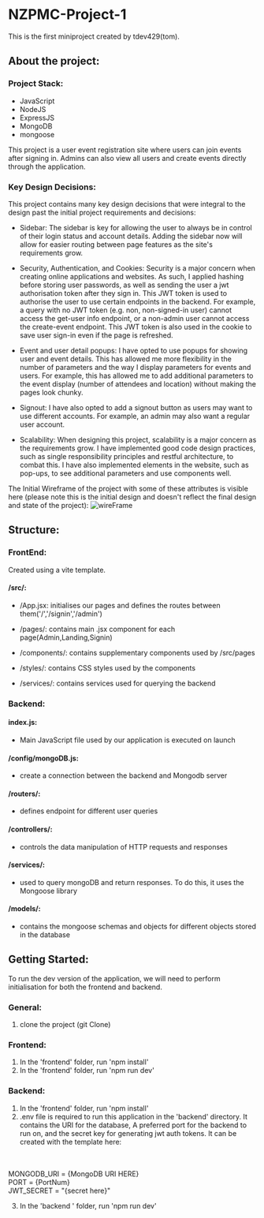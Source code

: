 # NZPMC-Project-1

This is the first miniproject created by tdev429(tom).

## About the project:
### Project Stack:
 * JavaScript
 * NodeJS
 * ExpressJS
 * MongoDB
 * mongoose

This project is a user event registration site where users can join events after signing in. Admins can also view all users and create events directly through the application.

### Key Design Decisions:
This project contains many key design decisions that were integral to the design past the initial project requirements and decisions:

- Sidebar: The sidebar is key for allowing the user to always be in control of their login status and account details. Adding the sidebar now will allow for easier routing between page features as the site's requirements grow.

- Security, Authentication, and Cookies: Security is a major concern when creating online applications and websites. As such, I applied hashing before storing user passwords, as well as sending the user a jwt authorisation token after they sign in. This JWT token is used to authorise the user to use certain endpoints in the backend. For example, a query with no JWT token (e.g. non, non-signed-in user) cannot access the get-user info endpoint, or a non-admin user cannot access the create-event endpoint. This JWT token is also used in the cookie to save user sign-in even if the page is refreshed.

- Event and user detail popups: I have opted to use popups for showing user and event details. This has allowed me more flexibility in the number of parameters and the way I display parameters for events and users. For example, this has allowed me to add additional parameters to the event display (number of attendees and location) without making the pages look chunky.

- Signout: I have also opted to add a signout button as users may want to use different accounts. For example, an admin may also want a regular user account.

- Scalability: When designing this project, scalability is a major concern as the requirements grow. I have implemented good code design practices, such as single responsibility principles and restful architecture, to combat this. I have also implemented elements in the website, such as pop-ups, to see additional parameters and use components well.

The Initial Wireframe of the project with some of these attributes is visible here (please note this is the initial design and doesn't reflect the final design and state of the project):
![wireFrame](https://github.com/user-attachments/assets/21bb5adb-af08-4d38-b07d-80ab18e7e92c)


## Structure:

### FrontEnd:
Created using a vite template.
#### /src/:
- /App.jsx: initialises our pages and defines the routes between them('/','/signin','/admin')

- /pages/: contains main .jsx component for each page(Admin,Landing,Signin)

- /components/: contains supplementary components used by /src/pages

- /styles/: contains CSS styles used by the components

- /services/: contains services used for querying the backend

### Backend:
#### index.js:
- Main JavaScript file used by our application is executed on launch
#### /config/mongoDB.js:
- create a connection between the backend and Mongodb server

#### /routers/:
-    defines endpoint for different user queries

#### /controllers/:
-   controls the data manipulation of HTTP requests and responses

#### /services/:
-   used to query mongoDB and return responses. To do this, it uses the Mongoose library

#### /models/:
-   contains the mongoose schemas and objects for different objects stored in the database


## Getting Started:
To run the dev version of the application, we will need to perform initialisation for both the frontend and backend.

### General:
1. clone the project (git Clone)

### Frontend:
1. In the 'frontend' folder, run 'npm install'
2. In the 'frontend' folder, run 'npm run dev'

### Backend:
1. In the 'frontend' folder, run 'npm install'
2. .env file is required to run this application in the 'backend' directory. It contains the URI for the database, A preferred port for the backend to run on, and the secret key for generating jwt auth tokens. It can be created with the template here:
<br>
<br>
MONGODB_URI  = {MongoDB URI HERE}
<br>
PORT = {PortNum}
<br>
JWT_SECRET = "{secret here}"

3. In the 'backend ' folder, run 'npm run dev'




